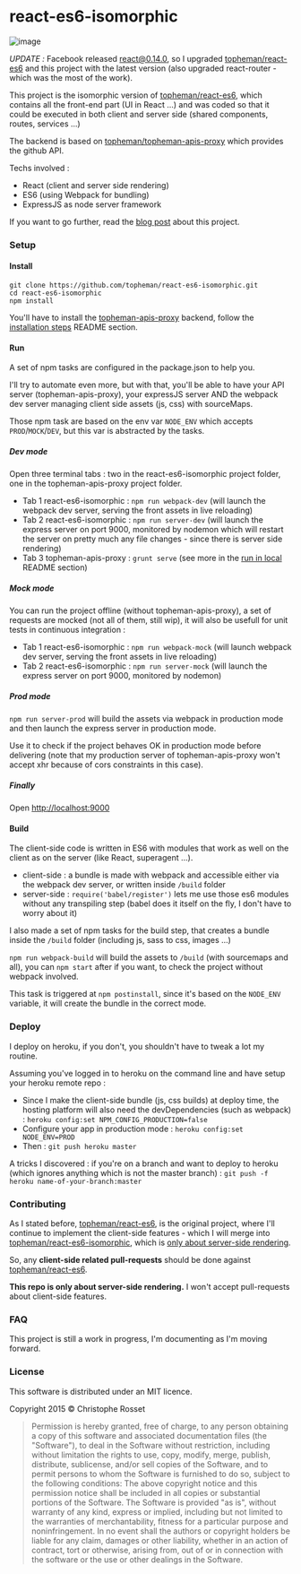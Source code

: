 react-es6-isomorphic
====================

![image](http://dev.topheman.com/wp-content/uploads/2015/04/logo-reactjs.png)

*UPDATE :* Facebook released [react@0.14.0](https://facebook.github.io/react/blog/2015/10/07/react-v0.14.html), so I upgraded [topheman/react-es6](https://github.com/topheman/react-es6) and this project with the latest version (also upgraded react-router - which was the most of the work).

This project is the isomorphic version of [topheman/react-es6](https://github.com/topheman/react-es6), which contains all the front-end part (UI in React ...) and was coded so that it could be executed in both client and server side (shared components, routes, services ...)

The backend is based on [topheman/topheman-apis-proxy](https://github.com/topheman/topheman-apis-proxy) which provides the github API.

Techs involved :

* React (client and server side rendering)
* ES6 (using Webpack for bundling)
* ExpressJS as node server framework

If you want to go further, read the [blog post](http://dev.topheman.com/react-es6-isomorphic/) about this project.

### Setup

#### Install

```shell
git clone https://github.com/topheman/react-es6-isomorphic.git
cd react-es6-isomorphic
npm install
```

You'll have to install the [topheman-apis-proxy](https://github.com/topheman/topheman-apis-proxy) backend, follow the [installation steps](https://github.com/topheman/topheman-apis-proxy#installation) README section.

#### Run

A set of npm tasks are configured in the package.json to help you.

I'll try to automate even more, but with that, you'll be able to have your API server (topheman-apis-proxy), your expressJS server AND the webpack dev server managing client side assets (js, css) with sourceMaps.

Those npm task are based on the env var `NODE_ENV` which accepts `PROD`/`MOCK`/`DEV`, but this var is abstracted by the tasks.

##### Dev mode

Open three terminal tabs : two in the react-es6-isomorphic project folder, one in the topheman-apis-proxy project folder.

* Tab 1 react-es6-isomorphic : `npm run webpack-dev` (will launch the webpack dev server, serving the front assets in live reloading)
* Tab 2 react-es6-isomorphic : `npm run server-dev` (will launch the express server on port 9000, monitored by nodemon which will restart the server on pretty much any file changes - since there is server side rendering)
* Tab 3 topheman-apis-proxy : `grunt serve` (see more in the [run in local](https://github.com/topheman/topheman-apis-proxy#run-in-local) README section)

##### Mock mode

You can run the project offline (without topheman-apis-proxy), a set of requests are mocked (not all of them, still wip), it will also be usefull for unit tests in continuous integration :

* Tab 1 react-es6-isomorphic : `npm run webpack-mock` (will launch webpack dev server, serving the front assets in live reloading)
* Tab 2 react-es6-isomorphic : `npm run server-mock` (will launch the express server on port 9000, monitored by nodemon)

##### Prod mode

`npm run server-prod` will build the assets via webpack in production mode and then launch the express server in production mode.

Use it to check if the project behaves OK in production mode before delivering (note that my production server of topheman-apis-proxy won't accept xhr because of cors constraints in this case).

##### Finally

Open [http://localhost:9000](http://localhost:9000/)


#### Build

The client-side code is written in ES6 with modules that work as well on the client as on the server (like React, superagent ...).

* client-side : a bundle is made with webpack and accessible either via the webpack dev server, or written inside `/build` folder
* server-side : `require('babel/register')` lets me use those es6 modules without any transpiling step (babel does it itself on the fly, I don't have to worry about it)

I also made a set of npm tasks for the build step, that creates a bundle inside the `/build` folder (including js, sass to css, images ...)

`npm run webpack-build` will build the assets to `/build` (with sourcemaps and all), you can `npm start` after if you want, to check the project without webpack involved.

This task is triggered at `npm postinstall`, since it's based on the `NODE_ENV` variable, it will create the bundle in the correct mode.

### Deploy

I deploy on heroku, if you don't, you shouldn't have to tweak a lot my routine.

Assuming you've logged in to heroku on the command line and have setup your heroku remote repo :

* Since I make the client-side bundle (js, css builds) at deploy time, the hosting platform will also need the devDependencies (such as webpack) : `heroku config:set NPM_CONFIG_PRODUCTION=false`
* Configure your app in production mode : `heroku config:set NODE_ENV=PROD`
* Then : `git push heroku master`

A tricks I discovered : if you're on a branch and want to deploy to heroku (which ignores anything which is not the master branch) : `git push -f heroku name-of-your-branch:master`

### Contributing

As I stated before, [topheman/react-es6](https://github.com/topheman/react-es6), is the original project, where I'll continue to implement the client-side features - which I will merge into [topheman/react-es6-isomorphic](https://github.com/topheman/react-es6-isomorphic), which is [only about server-side rendering](#contributing).

So, any **client-side related pull-requests** should be done against [topheman/react-es6](https://github.com/topheman/react-es6).

**This repo is only about server-side rendering.** I won't accept pull-requests about client-side features.

### FAQ

This project is still a work in progress, I'm documenting as I'm moving forward.

### License

This software is distributed under an MIT licence.

Copyright 2015 © Christophe Rosset

> Permission is hereby granted, free of charge, to any person obtaining a copy of this software
> and associated documentation files (the "Software"), to deal in the Software without
> restriction, including without limitation the rights to use, copy, modify, merge, publish,
> distribute, sublicense, and/or sell copies of the Software, and to permit persons to whom the
> Software is furnished to do so, subject to the following conditions:
> The above copyright notice and this permission notice shall be included in all copies or
> substantial portions of the Software.
> The Software is provided "as is", without warranty of any kind, express or implied, including
> but not limited to the warranties of merchantability, fitness for a particular purpose and
> noninfringement. In no event shall the authors or copyright holders be liable for any claim,
> damages or other liability, whether in an action of contract, tort or otherwise, arising from,
> out of or in connection with the software or the use or other dealings in the Software.